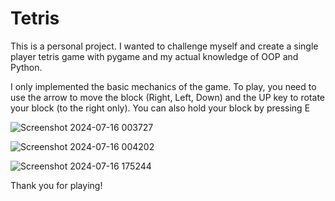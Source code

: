 # Tetris
This is a personal project. I wanted to challenge myself and create a single player tetris game with pygame and my actual knowledge of OOP and Python.

I only implemented the basic mechanics of the game.
To play, you need to use the arrow to move the block (Right, Left, Down) and the UP key to rotate your block (to the right only). You can also hold your block by pressing E

![Screenshot 2024-07-16 003727](https://github.com/user-attachments/assets/c35f4a2a-58f7-4390-91fa-83ddb5daf5b1)

![Screenshot 2024-07-16 004202](https://github.com/user-attachments/assets/4b529ea9-daa6-49ab-97cb-b9877af00edb)

![Screenshot 2024-07-16 175244](https://github.com/user-attachments/assets/295e5c26-86d5-44c0-8043-375588f4e99a)

Thank you for playing!
